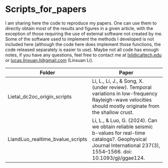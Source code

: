 # Scripts_for_papers
I am sharing here the code to reproduce my papers. One can use them to directly obtain most of the results and figures in a given article, with the exception of those requiring the use of external software not created by me. Some of the software used to implement the methods I developed is not included here (although the code here does implement those functions, the code released separately is easier to use). Maybe not all code has enough notes, if you have any questions, feel free to contact me at lxli@caltech.edu or lucas.linxuan.li@gmail.com (Linxuan Li).

Folder | Paper 
--- | ---  
Lietal_dc2oc_origin_scripts | Li, L., Li, J., & Song, X. (under review). Temporal variations in low-frequency Rayleigh-wave velocities should mostly originate from the shallow crust.
LiandLuo_realtime_bvalue_scripts | Li, L., & Luo, G. (2024). Can we obtain reliable seismic b-values for real-time catalogs?. Geophysical Journal International 237(3), 1554–1566. doi: 10.1093/gji/ggae124.
